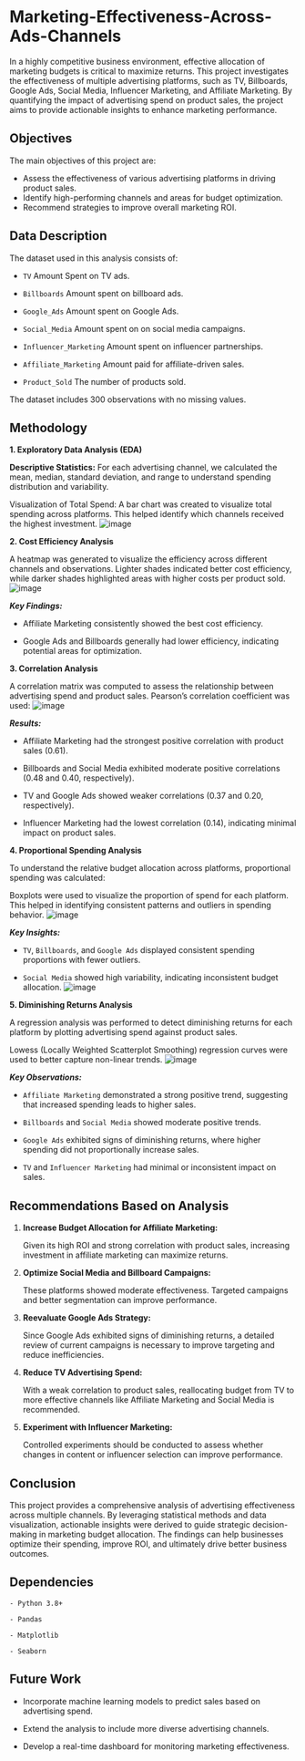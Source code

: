 # Marketing-Effectiveness-Across-Ads-Channels

In a highly competitive business environment, effective allocation of marketing budgets is critical to maximize returns. This project investigates the effectiveness of multiple advertising platforms, such as TV, Billboards, Google Ads, Social Media, Influencer Marketing, and Affiliate Marketing. By quantifying the impact of advertising spend on product sales, the project aims to provide actionable insights to enhance marketing performance.

## Objectives

The main objectives of this project are:

- Assess the effectiveness of various advertising platforms in driving product sales.
- Identify high-performing channels and areas for budget optimization.
- Recommend strategies to improve overall marketing ROI.

## Data Description

The dataset used in this analysis consists of:

  - `TV` Amount Spent on TV ads.

  - `Billboards` Amount spent on billboard ads.

  - `Google_Ads` Amount spent on Google Ads.

  - `Social_Media` Amount spent on on social media campaigns.

  - `Influencer_Marketing` Amount spent on influencer partnerships.

  - `Affiliate_Marketing` Amount paid for affiliate-driven sales.

  - `Product_Sold` The number of products sold.

The dataset includes 300 observations with no missing values.

## Methodology

**1. Exploratory Data Analysis (EDA)**

**Descriptive Statistics:** For each advertising channel, we calculated the mean, median, standard deviation, and range to understand spending distribution and variability.

Visualization of Total Spend: A bar chart was created to visualize total spending across platforms. This helped identify which channels received the highest investment.
![image](https://github.com/user-attachments/assets/59792865-5047-42b3-9931-ce80ae98c24f)


**2. Cost Efficiency Analysis**

A heatmap was generated to visualize the efficiency across different channels and observations. Lighter shades indicated better cost efficiency, while darker shades highlighted areas with higher costs per product sold.
![image](https://github.com/user-attachments/assets/451dd132-0fa0-4ab1-9c5d-f36d390226a7)

***Key Findings:***

- Affiliate Marketing consistently showed the best cost efficiency.

- Google Ads and Billboards generally had lower efficiency, indicating potential areas for optimization.

**3. Correlation Analysis**

A correlation matrix was computed to assess the relationship between advertising spend and product sales. Pearson’s correlation coefficient was used:
![image](https://github.com/user-attachments/assets/1fd69f84-6942-49ac-b1ba-c565bffee8be)



***Results:***

- Affiliate Marketing had the strongest positive correlation with product sales (0.61).

- Billboards and Social Media exhibited moderate positive correlations (0.48 and 0.40, respectively).

- TV and Google Ads showed weaker correlations (0.37 and 0.20, respectively).

- Influencer Marketing had the lowest correlation (0.14), indicating minimal impact on product sales.
  

**4. Proportional Spending Analysis**

To understand the relative budget allocation across platforms, proportional spending was calculated:

Boxplots were used to visualize the proportion of spend for each platform. This helped in identifying consistent patterns and outliers in spending behavior.
![image](https://github.com/user-attachments/assets/f53dbdcc-68e8-435c-a227-2044ec1d13b7)


***Key Insights:***

- `TV`, `Billboards`, and `Google Ads` displayed consistent spending proportions with fewer outliers.
  
- `Social Media` showed high variability, indicating inconsistent budget allocation.
  ![image](https://github.com/user-attachments/assets/bdbb42a8-5e55-470b-8055-c5925e78c312)


**5. Diminishing Returns Analysis**

A regression analysis was performed to detect diminishing returns for each platform by plotting advertising spend against product sales.

Lowess (Locally Weighted Scatterplot Smoothing) regression curves were used to better capture non-linear trends.
![image](https://github.com/user-attachments/assets/4505a320-42fb-49c1-a845-d77a3d57ae38)


***Key Observations:***

- `Affiliate Marketing` demonstrated a strong positive trend, suggesting that increased spending leads to higher sales.

- `Billboards` and `Social Media` showed moderate positive trends.

- `Google Ads` exhibited signs of diminishing returns, where higher spending did not proportionally increase sales.

- `TV` and `Influencer Marketing` had minimal or inconsistent impact on sales.


## Recommendations Based on Analysis

1. **Increase Budget Allocation for Affiliate Marketing:**

    Given its high ROI and strong correlation with product sales, increasing investment in affiliate marketing can maximize returns.

2. **Optimize Social Media and Billboard Campaigns:**

    These platforms showed moderate effectiveness. Targeted campaigns and better segmentation can improve performance.

3. **Reevaluate Google Ads Strategy:**

    Since Google Ads exhibited signs of diminishing returns, a detailed review of current campaigns is necessary to improve targeting and reduce inefficiencies.

4. **Reduce TV Advertising Spend:**

    With a weak correlation to product sales, reallocating budget from TV to more effective channels like Affiliate Marketing and Social Media is recommended.

5. **Experiment with Influencer Marketing:**

    Controlled experiments should be conducted to assess whether changes in content or influencer selection can improve performance.
   

## Conclusion

This project provides a comprehensive analysis of advertising effectiveness across multiple channels. By leveraging statistical methods and data visualization, actionable insights were derived to guide strategic decision-making in marketing budget allocation. The findings can help businesses optimize their spending, improve ROI, and ultimately drive better business outcomes.

## Dependencies

    - Python 3.8+

    - Pandas

    - Matplotlib

    - Seaborn

 ## Future Work

- Incorporate machine learning models to predict sales based on advertising spend.

- Extend the analysis to include more diverse advertising channels.

- Develop a real-time dashboard for monitoring marketing effectiveness.


